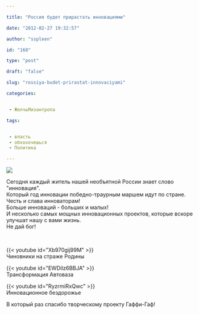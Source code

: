 ```yaml
---

title: "Россия будет прирастать инновациями"

date: "2012-02-27 19:32:57"

author: "sspleen"

id: "168"

type: "post"

draft: "false"

slug: "rossiya-budet-prirastat-innovaciyami"

categories:


 - ЖелчьМизантропа

tags:


 - власть
 - обхохочешься
 - Политика

---
```

[![](/uploads/2012/04/6a00d83429810b53ef014e89ab6d58970d-800wi.jpg)](/2012/02/rossiya-budet-prirastat-innovaciyami/6a00d83429810b53ef014e89ab6d58970d-800wi/)  
  
Сегодня каждый житель нашей необъятной России знает слово "инновация".  
Который год инновации победно-траурным маршем идут по стране.  
Честь и слава инноваторам!  
Больше инноваций - больших и малых!  
И несколько самых мощных инновационных проектов, которые вскоре улучшат нашу с вами жизнь.  
Не дай бог!  
  
   
  
{{< youtube id="Xb970gij99M" >}}  
Чиновники на страже Родины  
  
{{< youtube id="EWDilz6BBJA" >}}  
Трансформация Автоваза  
  
{{< youtube id="RyzrmiRxQwc" >}}  
Инновационное бездорожье  
  
В который раз спасибо творческому проекту Гаффи-Гаф!